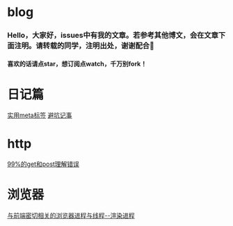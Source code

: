 # blog
### Hello，大家好，issues中有我的文章。若参考其他博文，会在文章下面注明。请转载的同学，注明出处，谢谢配合🙏

#### 喜欢的话请点star，想订阅点watch，千万别fork！




# 日记篇

[实用meta标签](https://github.com/djq1996/blog/issues/1)
[避坑记事](https://github.com/djq1996/blog/issues/2)

# http
[99%的get和post理解错误](https://github.com/djq1996/blog/issues/3)

# 浏览器

[与前端密切相关的浏览器进程与线程--渲染进程](https://github.com/djq1996/blog/issues/4)
